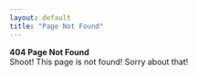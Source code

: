 ```yaml
---
layout: default
title: "Page Not Found"
---
```

<b>404 Page Not Found</b>
<br>
Shoot! This page is not found! Sorry about that!
